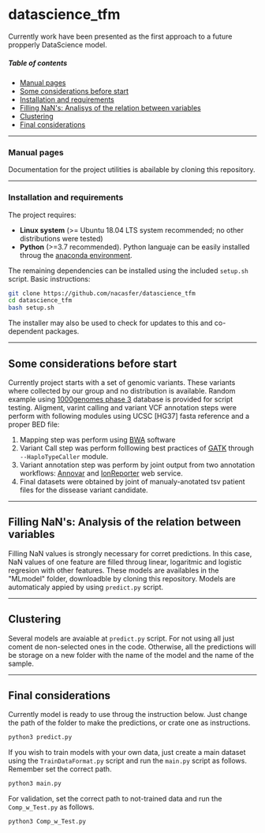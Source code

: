# datascience_tfm

Currently work have been presented as the first approach to a future propperly DataScience model.


##### Table of contents
* [Manual pages](#manual)
* [Some considerations before start](#before)
* [Installation and requirements](#install)
* [Filling NaN's: Analisys of the relation between variables](#nan)
* [Clustering](#cluster)
* [Final considerations](#final)

---
<a name="manual"></a>
### Manual pages

Documentation for the project utilities is abailable by cloning this repository.

---
<a name="install"></a>
### Installation and requirements
The project requires:

  * **Linux system** (>= Ubuntu 18.04 LTS system recommended; no other distributions were tested)
  * **Python** (>=3.7 recommended). Python languaje can be easily installed throug the [anaconda environment](https://www.anaconda.com/distribution/).

The remaining dependencies can be installed using the included `setup.sh` script. 
Basic instructions:
```bash
git clone https://github.com/nacasfer/datascience_tfm
cd datascience_tfm
bash setup.sh
```
The installer may also be used to check for updates to this and co-dependent packages.

---
<a name="before"></a>
## Some considerations before start

Currently project starts with a set of genomic variants. These variants where collected by our group and no distribution is available. Random example using [1000genomes phase 3](https://www.internationalgenome.org/category/phase-3/) database is provided for script testing.
Aligment, varint calling and variant VCF annotation steps were perform with following modules using UCSC [HG37] fasta reference and a proper BED file:

  1. Mapping step was perform using [BWA](http://bio-bwa.sourceforge.net/) software
  2. Variant Call step was perform folllowing best practices of [GATK](https://software.broadinstitute.org/gatk/best-practices/) through `--HaploTypeCaller` module.
  3. Variant annotation step was perform by joint output from two annotation workflows: [Annovar](http://annovar.openbioinformatics.org/en/latest/) and [IonReporter](https://ionreporter.thermofisher.com/ir/) web service.
  4. Final datasets were obtained by joint of manualy-anotated tsv patient files for the dissease variant candidate. 


---
<a name="nan"></a>
## Filling NaN's: Analysis of the relation between variables
Filling NaN values is strongly necessary for corret predictions. In this case, NaN values of one feature are filled throug linear, logaritmic and logistic regresion with other features. These models are availables in the "MLmodel" folder, downloadble by cloning this repository. Models are automaticaly appied by using `predict.py` script.

---
<a name="clustering"></a>
## Clustering
Several models are avaiable at `predict.py` script. For not using all just coment de non-selected ones in the code. Otherwise, all the predictions will be storage on a new folder with the name of the model and the name of the sample.

---

<a name="final"></a>
## Final considerations
Currently model is ready to use throug the instruction below. Just change the path of the folder to make the predictions, or crate one as instructions. 

```bash
python3 predict.py
```
If you wish to train models with your own data, just create a main dataset using the  `TrainDataFormat.py` script and run the  `main.py` script as follows. Remember set the correct path.
```bash
python3 main.py
```
For validation, set the correct path to not-trained data and run the `Comp_w_Test.py` as follows.
```bash
python3 Comp_w_Test.py
```
